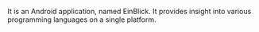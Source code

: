 It is an Android application, named EinBlick. It provides insight into various programming languages on a single platform.
